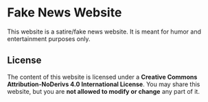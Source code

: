 # Fake News Website

This website is a satire/fake news website. It is meant for humor and entertainment purposes only.

## License

The content of this website is licensed under a **Creative Commons Attribution-NoDerivs 4.0 International License**. You may share this website, but you are **not allowed to modify or change** any part of it.
